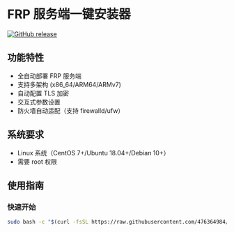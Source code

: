 # FRP 服务端一键安装器

[![GitHub release](https://img.shields.io/github/v/release/476364984/frp-installer)](https://github.com/476364984/frp-installer)

## 功能特性
- 全自动部署 FRP 服务端
- 支持多架构 (x86_64/ARM64/ARMv7)
- 自动配置 TLS 加密
- 交互式参数设置
- 防火墙自动适配（支持 firewalld/ufw）

## 系统要求
- Linux 系统（CentOS 7+/Ubuntu 18.04+/Debian 10+）
- 需要 root 权限

## 使用指南
### 快速开始
```bash
sudo bash -c "$(curl -fsSL https://raw.githubusercontent.com/476364984/frp-installer/main/install_frps.sh)"
